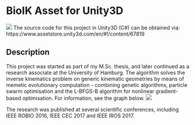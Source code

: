 BioIK Asset for Unity3D
======================================================
<img src ="https://github.com/sebastianstarke/BioIK/blob/master/title.png">
The source code for this project in Unity3D (C#) can be obtained via: https://www.assetstore.unity3d.com/en/#!/content/67819

Description
------------
This project was started as part of my M.Sc. thesis, and later continued as a research associate at the University of Hamburg.
The algorithm solves the inverse kinematics problem on generic kinematic geometries by means of memetic evolutionary computation - combining genetic algorithms, particle swarm optimisation and the L-BFGS-B algorithm for nonlinear gradient-based optimisation. For information, see the graph below.
<img src ="https://github.com/sebastianstarke/BioIK/blob/master/cycle.png">

The research was published at several scientific conferences, including IEEE ROBIO 2016, IEEE CEC 2017 and IEEE IROS 2017.
